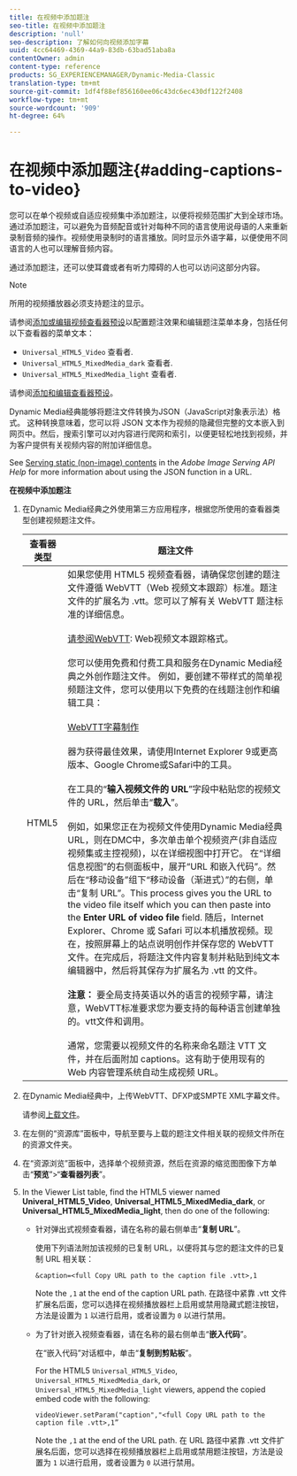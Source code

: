 ```yaml
---
title: 在视频中添加题注
seo-title: 在视频中添加题注
description: 'null'
seo-description: 了解如何向视频添加字幕
uuid: 4cc64469-4369-44a9-83db-63bad51aba8a
contentOwner: admin
content-type: reference
products: SG_EXPERIENCEMANAGER/Dynamic-Media-Classic
translation-type: tm+mt
source-git-commit: 1df4f88ef856160ee06c43dc6ec430df122f2408
workflow-type: tm+mt
source-wordcount: '909'
ht-degree: 64%

---
```



# 在视频中添加题注{#adding-captions-to-video}

您可以在单个视频或自适应视频集中添加题注，以便将视频范围扩大到全球市场。通过添加题注，可以避免为音频配音或针对每种不同的语言使用说母语的人来重新录制音频的操作。视频使用录制时的语言播放。同时显示外语字幕，以便使用不同语言的人也可以理解音频内容。

通过添加题注，还可以使耳聋或者有听力障碍的人也可以访问这部分内容。

>[!NOTE]
>
>所用的视频播放器必须支持题注的显示。

请参阅[添加或编辑视频查看器预设](previewing-videos-video-viewer.md#adding_or_editing_a_video_viewer_preset)以配置题注效果和编辑题注菜单本身，包括任何以下查看器的菜单文本：

* `Universal_HTML5_Video` 查看者.
* `Universal_HTML5_MixedMedia_dark` 查看者.
* `Universal_HTML5_MixedMedia_light` 查看者.

请参阅[添加和编辑查看器预设](application-setup.md#adding_and_editing_viewer_presets)。

Dynamic Media经典能够将题注文件转换为JSON（JavaScript对象表示法）格式。 这种转换意味着，您可以将 JSON 文本作为视频的隐藏但完整的文本嵌入到网页中。然后，搜索引擎可以对内容进行爬网和索引，以便更轻松地找到视频，并为客户提供有关视频内容的附加详细信息。

See [Serving static (non-image) contents](https://docs.adobe.com/content/help/en/dynamic-media-developer-resources/image-serving-api/image-serving-api/c-serving-static-nonimage-contents.html) in the *Adobe Image Serving API Help* for more information about using the JSON function in a URL.

**在视频中添加题注**

1. 在Dynamic Media经典之外使用第三方应用程序，根据您所使用的查看器类型创建视频题注文件。

   | 查看器类型 | 题注文件 |
   |--- |--- |
   | HTML5 | 如果您使用 HTML5 视频查看器，请确保您创建的题注文件遵循 WebVTT（Web 视频文本跟踪）标准。题注文件的扩展名为 .vtt。您可以了解有关 WebVTT 题注标准的详细信息。<br><br>[请参阅WebVTT](https://dev.w3.org/html5/webvtt/): Web视频文本跟踪格式。 <br><br>您可以使用免费和付费工具和服务在Dynamic Media经典之外创作题注文件。 例如，要创建不带样式的简单视频题注文件，您可以使用以下免费的在线题注创作和编辑工具： <br><br>[WebVTT字幕制作](https://testdrive-archive.azurewebsites.net/Graphics/CaptionMaker/Default.html)<br><br>器为获得最佳效果，请使用Internet Explorer 9或更高版本、Google Chrome或Safari中的工具。 <br><br>在工具的“<b>输入视频文件的 URL</b>”字段中粘贴您的视频文件的 URL，然后单击“<b>载入</b>”。<br><br>例如，如果您正在为视频文件使用Dynamic Media经典URL，则在DMC中，多次单击单个视频资产(非自适应视频集或主控视频)，以在详细视图中打开它。 在“详细信息视图”的右侧面板中，展开“URL 和嵌入代码”。然后在“移动设备”组下“移动设备（渐进式）”的右侧，单击“复制 URL”。This process gives you the URL to the video file itself which you can then paste into the <b>Enter URL of video file</b> field. 随后，Internet Explorer、Chrome 或 Safari 可以本机播放视频。现在，按照屏幕上的站点说明创作并保存您的 WebVTT 文件。在完成后，将题注文件内容复制并粘贴到纯文本编辑器中，然后将其保存为扩展名为 .vtt 的文件。<br><br><b>注意：</b> 要全局支持英语以外的语言的视频字幕，请注意，WebVTT标准要求您为要支持的每种语言创建单独的。vtt文件和调用。 <br><br>通常，您需要以视频文件的名称来命名题注 VTT 文件，并在后面附加 captions。这有助于使用现有的 Web 内容管理系统自动生成视频 URL。 |

1. 在Dynamic Media经典中，上传WebVTT、DFXP或SMPTE XML字幕文件。

   请参阅[上载文件](uploading-files.md#uploading_files)。

1. 在左侧的“资源库”面板中，导航至要与上载的题注文件相关联的视频文件所在的资源文件夹。
1. 在“资源浏览”面板中，选择单个视频资源，然后在资源的缩览图图像下方单击“**预览**”>“**查看器列表**”。
1. In the Viewer List table, find the HTML5 viewer named **Univeral_HTML5_Video**, **Universal_HTML5_MixedMedia_dark**, or **Universal_HTML5_MixedMedia_light**, then do one of the following:

   * 针对弹出式视频查看器，请在名称的最右侧单击“**复制 URL**”。

      使用下列语法附加该视频的已复制 URL，以便将其与您的题注文件的已复制 URL 相关联：

      `&caption=<full Copy URL path to the caption file .vtt>,1`

      Note the `,1` at the end of the caption URL path. 在路径中紧靠 .vtt 文件扩展名后面，您可以选择在视频播放器栏上启用或禁用隐藏式题注按钮，方法是设置为 `1` 以进行启用，或者设置为 `0` 以进行禁用。

   * 为了针对嵌入视频查看器，请在名称的最右侧单击“**嵌入代码**”。

      在“嵌入代码”对话框中，单击“**复制到剪贴板**”。

      For the HTML5 `Universal_HTML5_Video`, `Universal_HTML5_MixedMedia_dark`, or `Universal_HTML5_MixedMedia_light` viewers, append the copied embed code with the following:

      `videoViewer.setParam("caption","<full Copy URL path to the caption file .vtt>,1”`

      Note the `,1` at the end of the URL path. 在 URL 路径中紧靠 .vtt 文件扩展名后面，您可以选择在视频播放器栏上启用或禁用题注按钮，方法是设置为 `1` 以进行启用，或者设置为 `0` 以进行禁用。

